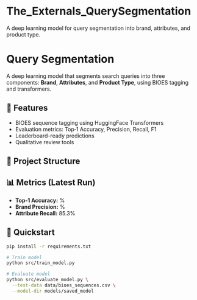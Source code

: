 # The_Externals_QuerySegmentation
A deep learning model for query segmentation into brand, attributes, and product type.

# Query Segmentation

A deep learning model that segments search queries into three components: **Brand**, **Attributes**, and **Product Type**, using BIOES tagging and transformers.

## 🚀 Features

- BIOES sequence tagging using HuggingFace Transformers
- Evaluation metrics: Top‑1 Accuracy, Precision, Recall, F1
- Leaderboard-ready predictions
- Qualitative review tools

## 📂 Project Structure


## 📊 Metrics (Latest Run)

- **Top‑1 Accuracy:** %
- **Brand Precision:** %
- **Attribute Recall:** 85.3%

## 🧪 Quickstart

```bash
pip install -r requirements.txt

# Train model
python src/train_model.py

# Evaluate model
python src/evaluate_model.py \
  --test-data data/bioes_sequences.csv \
  --model-dir models/saved_model


